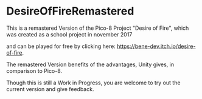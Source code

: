 # DesireOfFireRemastered

This is a remastered Version of the Pico-8 Project "Desire of Fire", which was created as a school project in november 2017

and can be played for free by clicking here: https://bene-dev.itch.io/desire-of-fire.

The remastered Version benefits of the advantages, Unity gives, in comparison to Pico-8.

Though this is still a Work in Progress, you are welcome to try out the current version and give feedback.